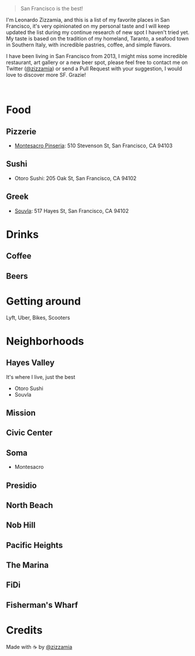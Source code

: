 > San Francisco is the best!

I'm Leonardo Zizzamia, and this is a list of my favorite places in San Francisco, it's very opinionated on my personal taste and I will keep updated the list during my continue research of new spot I haven't tried yet. My taste is based on the tradition of my homeland, Taranto, a seafood town in Southern Italy, with incredible pastries, coffee, and simple flavors. 

I have been living in San Francisco from 2013, I might miss some incredible restaurant, art gallery or a new beer spot, please feel free to contact me on Twitter ([@zizzamia](https://twitter.com/zizzamia)) or send a Pull Request with your suggestion, I would love to discover more SF. Grazie!

<br />

# Food

## Pizzerie
- [Montesacro Pinseria](http://www.montesacrosf.com/full-menu): 510 Stevenson St, San Francisco, CA 94103

## Sushi
- Otoro Sushi: 205 Oak St, San Francisco, CA 94102

## Greek
- [Souvla](https://www.souvla.com/location/hayes-valley/): 517 Hayes St, San Francisco, CA 94102

# Drinks

## Coffee

## Beers

# Getting around
Lyft, Uber, Bikes, Scooters


# Neighborhoods

## Hayes Valley
It's where I live, just the best
- Otoro Sushi
- Souvla

## Mission

## Civic Center

## Soma
- Montesacro

## Presidio

## North Beach

## Nob Hill

## Pacific Heights

## The Marina

## FiDi

## Fisherman's Wharf


# Credits

Made with ☕️  by [@zizzamia](https://twitter.com/zizzamia) 

